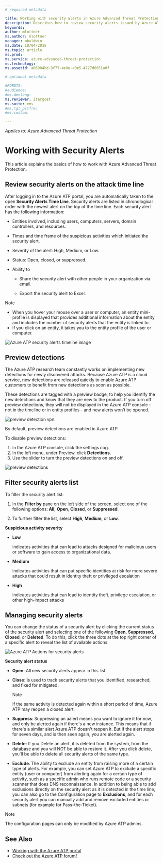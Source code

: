 ```yaml
---
# required metadata

title: Working with security alerts in Azure Advanced Threat Protection | Microsoft Docs
description: Describes how to review security alerts issued by Azure ATP
keywords:
author: mlottner
ms.author: mlottner
manager: mbaldwin
ms.date: 10/04/2018
ms.topic: article
ms.prod:
ms.service: azure-advanced-threat-protection
ms.technology:
ms.assetid: a06004bd-9f77-4e8e-a0e5-4727d6651a0f

# optional metadata

#ROBOTS:
#audience:
#ms.devlang:
ms.reviewer: itargoet
ms.suite: ems
#ms.tgt_pltfrm:
#ms.custom:

---
```


*Applies to: Azure Advanced Threat Protection*



# Working with Security Alerts
This article explains the basics of how to work with Azure Advanced Threat Protection.

## Review security alerts on the attack time line <a name="review-suspicious-activities-on-the-attack-time-line"></a>
After logging in to the Azure ATP portal, you are automatically taken to the open **Security Alerts Time Line**. Security alerts are listed in chronological order with the newest alert on the top of the time line.
Each security alert has the following information:

-   Entities involved, including users, computers, servers, domain controllers, and resources.

-   Times and time frame of the suspicious activities which initiated the security alert.

-   Severity of the alert: High, Medium, or Low.

-   Status: Open, closed, or suppressed.

-   Ability to

    -   Share the security alert with other people in your organization via email.

    -   Export the security alert to Excel.

> [!NOTE]
> -   When you hover your mouse over a user or computer, an entity mini-profile is displayed that provides additional information about the entity and includes the number of security alerts that the entity is linked to.
> -   If you click on an entity, it takes you to the entity profile of the user or computer.

![Azure ATP security alerts timeline image](media/atp-sa-timeline.png)

## Preview detections<a name="preview-detections"></a>

The Azure ATP research team constantly works on implementing new detections for newly discovered attacks. Because Azure ATP is a cloud service, new detections are released quickly to enable Azure ATP customers to benefit from new detections as soon as possible.

These detections are tagged with a preview badge, to help you identify the new detections and know that they are new to the product. If you turn off preview detections, they will not be displayed in the Azure ATP console - not in the timeline or in entity profiles - and new alerts won’t be opened.

![preview detection vpn](./media/preview-detection-vpn.png) 

By default, preview detections are enabled in Azure ATP. 

To disable preview detections:

1. In the Azure ATP console, click the settings cog.
2. In the left menu, under Preview, click **Detections**.
3. Use the slider to turn the preview detections on and off.
 
![preview detections](./media/preview-detections.png) 


## Filter security alerts list
To filter the security alert list:

1.  In the **Filter by** pane on the left side of the screen, select one of the following options: **All**, **Open**, **Closed**, or **Suppressed**.

2.  To further filter the list, select **High**, **Medium**, or **Low**.

**Suspicious activity severity**

-   **Low**

    Indicates activities that can lead to attacks designed for malicious users or software to gain access to organizational data.

-   **Medium**

    Indicates activities that can put specific identities at risk for more severe attacks that could result in identity theft or privileged escalation

-   **High**

    Indicates activities that can lead to identity theft, privilege escalation, or other high-impact attacks


## Managing security alerts
You can change the status of a security alert by clicking the current status of the security alert and selecting one of the following **Open**, **Suppressed**, **Closed**, or **Deleted**.
To do this, click the three dots at the top right corner of a specific alert to reveal the list of available actions.

![Azure ATP Actions for security alerts](./media/atp-sa-actions.png)

**Security alert status**

-   **Open**: All new security alerts appear in this list.

-   **Close**: Is used to track security alerts that you identified, researched, and fixed for mitigated.

    > [!NOTE]
    > If the same activity is detected again within a short period of time, Azure ATP may reopen a closed alert.

-   **Suppress**: Suppressing an aalert means you want to ignore it for now, and only be alerted again if there's a new instance. This means that if there's a similar alert Azure ATP doesn't reopen it. But if the alert stops for seven days, and is then seen again, you are alerted again.

- **Delete**: If you Delete an alert, it is deleted from the system, from the database and you will NOT be able to restore it. After you click delete, you'll be able to delete all security alerts of the same type.

- **Exclude**: The ability to exclude an entity from raising more of a certain type of alerts. For example, you can set Azure ATP to exclude a specific entity (user or computer) from alerting again for a certain type of activity, such as a specific admin who runs remote code or a security scanner that does DNS reconnaissance. In addition to being able to add exclusions directly on the security alert as it is detected in the time line, you can also go to the Configuration page to **Exclusions**, and for each security alert you can manually add and remove excluded entities or subnets (for example for Pass-the-Ticket). 

> [!NOTE]
> The configuration pages can only be modified by Azure ATP admins.


## See Also

- [Working with the Azure ATP portal](workspace-portal.md)
- [Check out the Azure ATP forum!](https://aka.ms/azureatpcommunity)